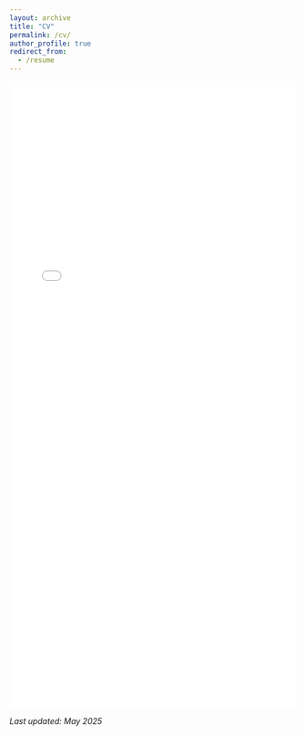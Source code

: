 ```yaml
---
layout: archive
title: "CV"
permalink: /cv/
author_profile: true
redirect_from:
  - /resume
---
```


<iframe src="/files/zhang_resume_2025.pdf#toolbar=0" width="100%" height="1100px" style="border: none;"></iframe>


_Last updated: May 2025_
